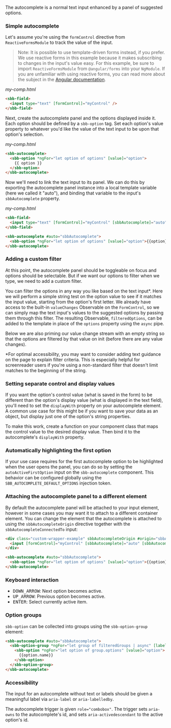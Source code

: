 The autocomplete is a normal text input enhanced by a panel of suggested options.

### Simple autocomplete

Let's assume you're using the `formControl`
directive from `ReactiveFormsModule` to track the value of the input.

> Note: It is possible to use template-driven forms instead, if you prefer. We use reactive forms
> in this example because it makes subscribing to changes in the input's value easy. For this
> example, be sure to import `ReactiveFormsModule` from `@angular/forms` into your `NgModule`.
> If you are unfamiliar with using reactive forms, you can read more about the subject in the
> [Angular documentation](https://angular.io/guide/reactive-forms).

_my-comp.html_

```html
<sbb-field>
  <input type="text" [formControl]="myControl" />
</sbb-field>
```

Next, create the autocomplete panel and the options displayed inside it. Each option should be
defined by a `sbb-option` tag. Set each option's value property to whatever you'd like the value
of the text input to be upon that option's selection.

_my-comp.html_

```html
<sbb-autocomplete>
  <sbb-option *ngFor="let option of options" [value]="option">
    {{ option }}
  </sbb-option>
</sbb-autocomplete>
```

Now we'll need to link the text input to its panel. We can do this by exporting the autocomplete
panel instance into a local template variable (here we called it "auto"), and binding that variable
to the input's `sbbAutocomplete` property.

_my-comp.html_

```html
<sbb-field>
  <input type="text" [formControl]="myControl" [sbbAutocomplete]="auto" />
</sbb-field>

<sbb-autocomplete #auto="sbbAutocomplete">
  <sbb-option *ngFor="let option of options" [value]="option">{{option}}</sbb-option>
</sbb-autocomplete>
```

<!-- example(autocomplete-simple) -->

### Adding a custom filter

At this point, the autocomplete panel should be toggleable on focus and options should be
selectable. But if we want our options to filter when we type, we need to add a custom filter.

You can filter the options in any way you like based on the text input\*. Here we will perform a
simple string test on the option value to see if it matches the input value, starting from the
option's first letter. We already have access to the built-in `valueChanges` Observable on the
`FormControl`, so we can simply map the text input's values to the suggested options by passing
them through this filter. The resulting Observable, `filteredOptions`, can be added to the
template in place of the `options` property using the `async` pipe.

Below we are also priming our value change stream with an empty string so that the options are
filtered by that value on init (before there are any value changes).

\*For optimal accessibility, you may want to consider adding text guidance on the page to explain
filter criteria. This is especially helpful for screenreader users if you're using a non-standard
filter that doesn't limit matches to the beginning of the string.

<!-- example(autocomplete-filter) -->

### Setting separate control and display values

If you want the option's control value (what is saved in the form) to be different than the option's
display value (what is displayed in the text field), you'll need to set the `displayWith`
property on your autocomplete element. A common use case for this might be if you want to save your
data as an object, but display just one of the option's string properties.

To make this work, create a function on your component class that maps the control value to the
desired display value. Then bind it to the autocomplete's `displayWith` property.

<!-- example(autocomplete-display) -->

### Automatically highlighting the first option

If your use case requires for the first autocomplete option to be highlighted when the user opens
the panel, you can do so by setting the `autoActiveFirstOption` input on the `sbb-autocomplete`
component. This behavior can be configured globally using the `SBB_AUTOCOMPLETE_DEFAULT_OPTIONS`
injection token.

<!-- example(autocomplete-auto-active-first-option) -->

### Attaching the autocomplete panel to a different element

By default the autocomplete panel will be attached to your input element, however in some cases you
may want it to attach to a different container element. You can change the element that the
autocomplete is attached to using the `sbbAutocompleteOrigin` directive together with the
`sbbAutocompleteConnectedTo` input:

```html
<div class="custom-wrapper-example" sbbAutocompleteOrigin #origin="sbbAutocompleteOrigin">
  <input [formControl]="myControl" [sbbAutocomplete]="auto" [sbbAutocompleteConnectedTo]="origin" />
</div>

<sbb-autocomplete #auto="sbbAutocomplete">
  <sbb-option *ngFor="let option of options" [value]="option">{{option}}</sbb-option>
</sbb-autocomplete>
```

### Keyboard interaction

- <kbd>DOWN_ARROW</kbd>: Next option becomes active.
- <kbd>UP_ARROW</kbd>: Previous option becomes active.
- <kbd>ENTER</kbd>: Select currently active item.

### Option groups

`sbb-option` can be collected into groups using the `sbb-option-group` element:

<!-- example(autocomplete-optgroup) -->

```html
<sbb-autocomplete #auto="sbbAutocomplete">
  <sbb-option-group *ngFor="let group of filteredGroups | async" [label]="group.name">
    <sbb-option *ngFor="let option of group.options" [value]="option">
      {{option.name}}
    </sbb-option>
  </sbb-option-group>
</sbb-autocomplete>
```

### Accessibility

The input for an autocomplete without text or labels should be given a meaningful label via
`aria-label` or `aria-labelledby`.

The autocomplete trigger is given `role="combobox"`. The trigger sets `aria-owns` to the
autocomplete's id, and sets `aria-activedescendant` to the active option's id.

